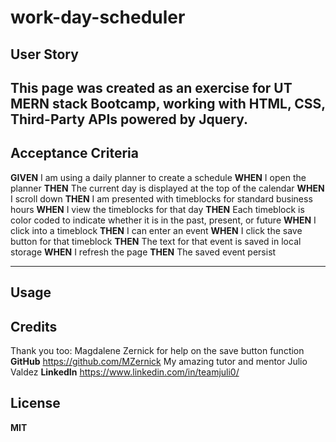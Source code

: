 # work-day-scheduler


## User Story

This page was created as an exercise for UT MERN stack Bootcamp, working with HTML, CSS, Third-Party APIs powered by Jquery. 
---

## Acceptance Criteria
**GIVEN** I am using a daily planner to create a schedule
**WHEN** I open the planner
**THEN** The current day is displayed at the top of the calendar
**WHEN** I scroll down
**THEN** I am presented with timeblocks for standard business hours
**WHEN** I view the timeblocks for that day
**THEN** Each timeblock is color coded to indicate whether it is in the past, present, or future
**WHEN** I click into a timeblock
**THEN** I can enter an event
**WHEN** I click the save button for that timeblock
**THEN** The text for that event is saved in local storage
**WHEN** I refresh the page
**THEN** The saved event persist

---

## Usage

## Credits
Thank you too:
Magdalene Zernick for help on the save button function **GitHub** https://github.com/MZernick
My amazing tutor and mentor Julio Valdez **LinkedIn** https://www.linkedin.com/in/teamjuli0/
## License

**MIT** 